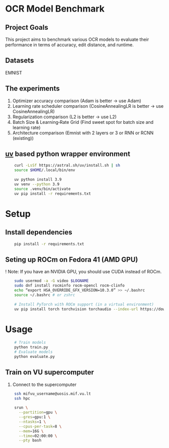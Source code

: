 # OCR Model Benchmark

## Project Goals

This project aims to benchmark various OCR models to evaluate their performance in terms of
accuracy, edit distance, and runtime.

## Datasets
EMNIST

## The experiments
1. Optimizer accuracy comparison (Adam is better -> use Adam)
2. Learning rate scheduler comparison (CosineAnnealingLR is better -> use CosineAnnealingLR)
3. Regularization comparison (L2 is better -> use L2)
4. Batch Size & Learning‐Rate Grid (Find sweet spot for batch size and learning rate)
5. Architecture comparison (Emnist with 2 layers or 3 or RNN or RCNN (existing))


## [uv](https://github.com/astral-sh/uv) based python wrapper environment
```bash
    curl -LsSf https://astral.sh/uv/install.sh | sh
    source $HOME/.local/bin/env
    
    uv python install 3.9
    uv venv --python 3.9
    source .venv/bin/activate
    uv pip install -r requirements.txt
```

# Setup
## Install dependencies
```bash
    pip install -r requirements.txt
```
## Seting up ROCm on Fedora 41 (AMD GPU)
! Note: If you have an NVIDIA GPU, you should use CUDA instead of ROCm.
```bash
    sudo usermod -a -G video $LOGNAME
    sudo dnf install rocminfo rocm-opencl rocm-clinfo
    echo “export HSA_OVERRIDE_GFX_VERSION=10.3.0” >> ~/.bashrc
    source ~/.bashrc # or zshrc
    
    # Install PyTorch with ROCm support (in a virtual environment)
    uv pip install torch torchvision torchaudio --index-url https://download.pytorch.org/whl/rocm6.3
```

# Usage
```bash
    # Train models
    python train.py
    # Evaluate models
    python evaluate.py
```

## Train on VU supercomputer
1. Connect to the supercomputer
```bash
    ssh mifvu_username@uosis.mif.vu.lt
    ssh hpc
    
    srun \
      --partition=gpu \
      --gres=gpu:1 \
      --ntasks=1 \
      --cpus-per-task=8 \
      --mem=16G \
      --time=02:00:00 \
      --pty bash
```